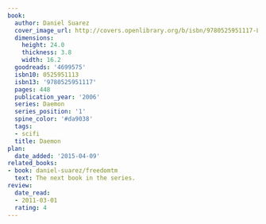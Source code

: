 ```yaml
---
book:
  author: Daniel Suarez
  cover_image_url: http://covers.openlibrary.org/b/isbn/9780525951117-L.jpg
  dimensions:
    height: 24.0
    thickness: 3.8
    width: 16.2
  goodreads: '4699575'
  isbn10: 0525951113
  isbn13: '9780525951117'
  pages: 448
  publication_year: '2006'
  series: Daemon
  series_position: '1'
  spine_color: '#da9038'
  tags:
  - scifi
  title: Daemon
plan:
  date_added: '2015-04-09'
related_books:
- book: daniel-suarez/freedomtm
  text: The next book in the series.
review:
  date_read:
  - 2011-03-01
  rating: 4
---
```


